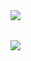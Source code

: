 <img align="left" src="https://github-readme-stats.vercel.app/api?username=soolaugust&show_icons=true&count_private=true&theme=algolia" />

<br/>
<br/>

![](https://github-profile-trophy.vercel.app/?username=soolaugust&theme=flat&column=3&margin-w=80&margin-h=10)
